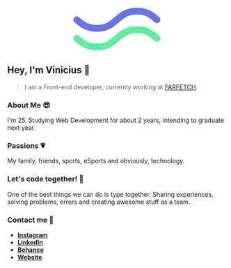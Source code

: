 <p align="center">
   <img src=".github/logo.svg" width="auto"/>
</p>

## Hey, I'm Vinicius 👋

> I am a Front-end developer, currently working at [FARFETCH](https://www.farfetch.com).

### About Me :sunglasses:

I'm 25. Studying Web Development for about 2 years, intending to graduate next year.

### Passions :heartpulse:

My family, friends, sports, eSports and obviously, technology.

### Let's code together! :punch:

One of the best things we can do is type together. Sharing experiences, solving problems, errors and creating awesome stuff as a team.

### Contact me :speech_balloon:

- **[Instagram](https://www.instagram.com/viniisaveeg)**
- **[LinkedIn](https://www.linkedin.com/in/vinicius-savegnago-95b438179)**
- **[Behance](https://www.behance.net/viniciussilva3)**
- **[Website](https://vinisaveg.com)**
